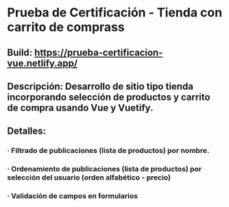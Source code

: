 # Prueba de Certificación - Tienda con carrito de comprass
## Build: https://prueba-certificacion-vue.netlify.app/
## Descripción: Desarrollo de sitio tipo tienda incorporando selección de productos y carrito de compra usando Vue y Vuetify.
## Detalles:
### · Filtrado de publicaciones (lista de productos) por nombre.
### · Ordenamiento de publicaciones (lista de productos) por selección del usuario (orden alfabético - precio)
### · Validación de campos en formularios 
